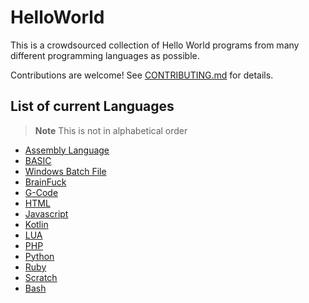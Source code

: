 # HelloWorld

This is a crowdsourced collection of Hello World programs from many different programming languages as possible.

Contributions are welcome! See [CONTRIBUTING.md](CONTRIBUTING.md) for details.

## List of current Languages
> __Note__
> This is not in alphabetical order

- [Assembly Language](HelloWorld.asm)
- [BASIC](HelloWorld.bas)
- [Windows Batch File](HelloWorld.bat)
- [BrainFuck](HelloWorld.bf)
- [G-Code](HelloWorld.gcode)
- [HTML](HelloWorld.html)
- [Javascript](HelloWorld.js)
- [Kotlin](HelloWorld.kt)
- [LUA](HelloWorld.lua)
- [PHP](HelloWorld.php)
- [Python](HelloWorld.py)
- [Ruby](HelloWorld.rb)
- [Scratch](HelloWorld.sb3)
- [Bash](HelloWorld.sh)
